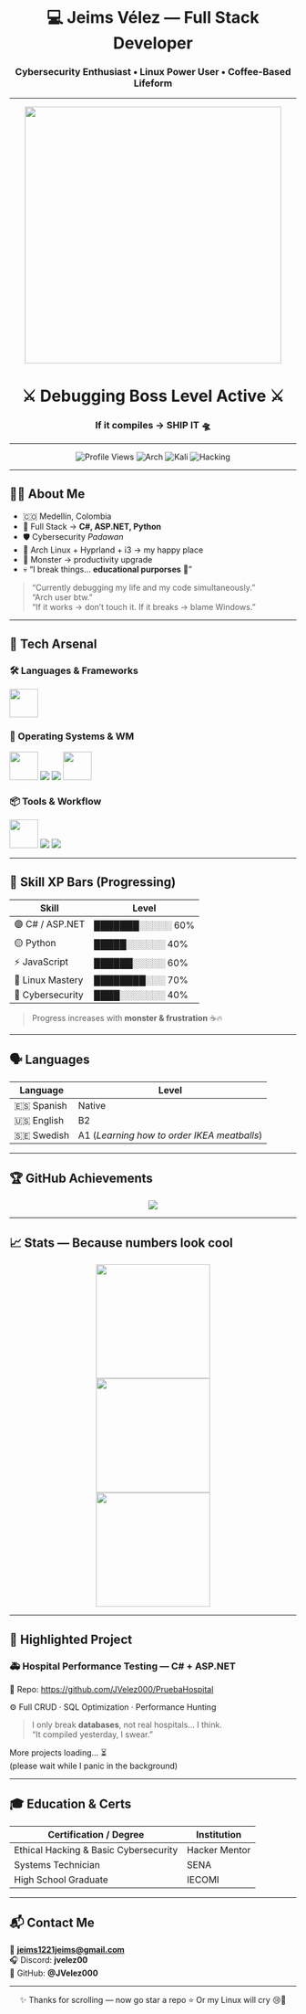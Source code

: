 <h1 align="center">💻 Jeims Vélez — Full Stack Developer</h1>
<h3 align="center">Cybersecurity Enthusiast • Linux Power User • Coffee-Based Lifeform</h3>

---

<p align="center">
  <img src="https://media.tenor.com/Gw2wU1q-CY4AAAAd/meme.gif" width="450"/>
</p>

<h1 align="center">⚔️ Debugging Boss Level Active ⚔️</h1>
<h3 align="center">If it compiles → SHIP IT 🛸</h3>

---

<div align="center">

![Profile Views](https://komarev.com/ghpvc/?username=JVelez000&color=blueviolet&style=for-the-badge)
![Arch](https://img.shields.io/badge/Arch-User-bf00ff?style=for-the-badge&logo=archlinux&logoColor=white)
![Kali](https://img.shields.io/badge/Kali-Linux-0054ff?style=for-the-badge&logo=kalilinux&logoColor=white)
![Hacking](https://img.shields.io/badge/Hacking-Practicing-darkgreen?style=for-the-badge&logo=matrix)

</div>

---

## 🧑‍💻 About Me

- 🇨🇴 Medellín, Colombia  
- 🧠 Full Stack → **C#, ASP.NET, Python**  
- 🛡️ Cybersecurity *Padawan*  
- 🐧 Arch Linux + Hyprland + i3 → my happy place  
- 🔋 Monster → productivity upgrade  
- 💀 “I break things… **educational purporses** 👀”

> “Currently debugging my life and my code simultaneously.”  
> “Arch user btw.”  
> “If it works → don’t touch it. If it breaks → blame Windows.”  

---

## 🚀 Tech Arsenal

### 🛠️ Languages & Frameworks
<p align="left">
<img src="https://skillicons.dev/icons?i=cs,dotnet,python,js,html,css" height="50"/>
</p>

### 🐧 Operating Systems & WM
<p align="left">
<img src="https://skillicons.dev/icons?i=arch,linux" height="50"/>
<img src="https://img.shields.io/badge/Hyprland-00A6FF?style=for-the-badge&logo=hyprland&logoColor=white"/>
<img src="https://img.shields.io/badge/i3wm-2D2D2D?style=for-the-badge&logo=i3&logoColor=white"/>
<img src="https://skillicons.dev/icons?i=kali" height="50"/>
</p>

### 📦 Tools & Workflow
<p align="left">
<img src="https://skillicons.dev/icons?i=docker,git,github,vscode" height="50"/>
<img src="https://img.shields.io/badge/Rider-000?style=for-the-badge&logo=rider&logoColor=white"/>
<img src="https://img.shields.io/badge/NeoVim-47A248?style=for-the-badge&logo=neovim&logoColor=white"/>
</p>

---

## 🧪 Skill XP Bars (Progressing)

| Skill | Level |
|-------|------|
| 🟣 C# / ASP.NET | ███████░░░░░ 60% |
| 🟡 Python | █████░░░░░░ 40% |
| ⚡ JavaScript | ██████░░░░░ 60% |
| 🐧 Linux Mastery | ████████░░░ 70% |
| 🔐 Cybersecurity | ████░░░░░░░ 40% |

> Progress increases with **monster & frustration** ☕🔥

---

## 🗣️ Languages

| Language | Level |
|---------|-------|
| 🇪🇸 Spanish | Native |
| 🇺🇸 English | B2 |
| 🇸🇪 Swedish | A1 (*Learning how to order IKEA meatballs*) |

---

## 🏆 GitHub Achievements

<p align="center">
<img src="https://github-profile-trophy.vercel.app/?username=JVelez000&theme=matrix&no-frame=true&row=1&column=6"/>
</p>

---

## 📈 Stats — Because numbers look cool

<div align="center">

<img src="https://streak-stats.demolab.com?user=JVelez000&theme=tokyonight&hide_border=true" height="200"/>
<br/>
<img src="https://github-readme-stats.vercel.app/api?username=JVelez000&show_icons=true&theme=tokyonight&hide_border=true" height="200"/>
<br/>
<img src="https://github-readme-stats.vercel.app/api/top-langs/?username=JVelez000&layout=compact&theme=tokyonight&hide_border=true" height="200"/>

</div>

---

## 🏥 Highlighted Project

### 🚑 Hospital Performance Testing — C# + ASP.NET  
🔗 Repo: https://github.com/JVelez000/PruebaHospital  

⚙️ Full CRUD · SQL Optimization · Performance Hunting

> I only break **databases**, not real hospitals… I think.  
> “It compiled yesterday, I swear.”  

More projects loading… ⏳  
(please wait while I panic in the background)

---

## 🎓 Education & Certs

| Certification / Degree | Institution |
|----------------------|-------------|
| Ethical Hacking & Basic Cybersecurity | Hacker Mentor |
| Systems Technician | SENA |
| High School Graduate | IECOMI |

---

## 📬 Contact Me

📧 **jeims1221jeims@gmail.com**  
🎧 Discord: **jvelez00**  
🐙 GitHub: **@JVelez000**  

---

<p align="center">
✨ Thanks for scrolling — now go star a repo ⭐  
Or my Linux will cry 😢🐧
</p>
